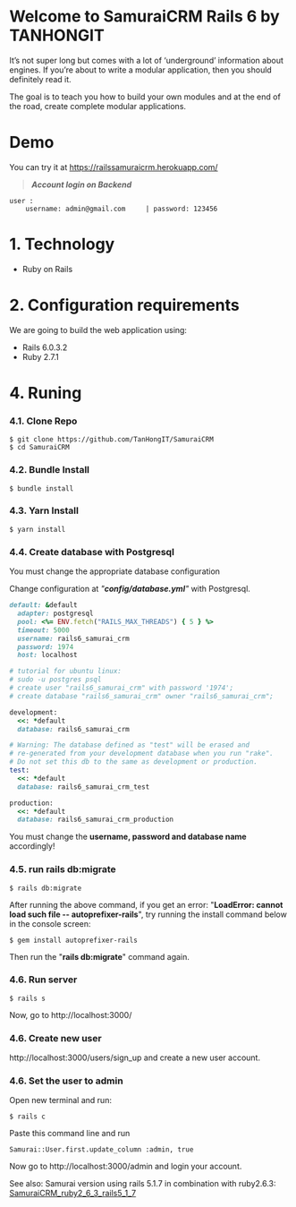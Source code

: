 # Welcome to SamuraiCRM Rails 6 by TANHONGIT

It’s not super long but comes with a lot of ‘underground’ information about engines. If you’re
about to write a modular application, then you should definitely read it.

The goal is to teach you how to build your own modules and at the end of the road, create
complete modular applications.

# Demo

You can try it at https://railssamuraicrm.herokuapp.com/

> **_Account login on Backend_**

```
user :
    username: admin@gmail.com     | password: 123456
```

# 1. Technology
- Ruby on Rails

# 2. Configuration requirements
We are going to build the web application using:
- Rails 6.0.3.2
- Ruby 2.7.1

# 4. Runing

### 4.1. Clone Repo

```
$ git clone https://github.com/TanHongIT/SamuraiCRM
$ cd SamuraiCRM
```

### 4.2. Bundle Install 

```
$ bundle install
```

### 4.3. Yarn Install 

```
$ yarn install
```

### 4.4. Create database with Postgresql

You must change the appropriate database configuration

Change configuration at _"**config/database.yml**"_ with Postgresql.

```ruby
default: &default
  adapter: postgresql
  pool: <%= ENV.fetch("RAILS_MAX_THREADS") { 5 } %>
  timeout: 5000
  username: rails6_samurai_crm
  password: 1974
  host: localhost

# tutorial for ubuntu linux:
# sudo -u postgres psql
# create user "rails6_samurai_crm" with password '1974';  
# create database "rails6_samurai_crm" owner "rails6_samurai_crm"; 

development:
  <<: *default
  database: rails6_samurai_crm

# Warning: The database defined as "test" will be erased and
# re-generated from your development database when you run "rake".
# Do not set this db to the same as development or production.
test:
  <<: *default
  database: rails6_samurai_crm_test

production:
  <<: *default
  database: rails6_samurai_crm_production
```

You must change the **username, password and database name** accordingly!

### 4.5. run rails db:migrate

```
$ rails db:migrate
```

After running the above command, if you get an error: "**LoadError: cannot load such file -- autoprefixer-rails**", try running the install command below in the console screen:

```
$ gem install autoprefixer-rails
```

Then run the "**rails db:migrate**" command again.


### 4.6. Run server 

```
$ rails s
```

Now, go to http://localhost:3000/

### 4.6. Create new user

http://localhost:3000/users/sign_up and create a new user account.

### 4.6. Set the user to admin

Open new terminal and run:

```
$ rails c
```

Paste this command line and run

```
Samurai::User.first.update_column :admin, true
```

Now go to http://localhost:3000/admin and login your account.

See also: Samurai version using rails 5.1.7 in combination with ruby ​​2.6.3: [SamuraiCRM_ruby2_6_3_rails5_1_7](https://github.com/TanHongIT/SamuraiCRM/tree/master/SamuraiCRM_ruby2_6_3_rails5_1_7)
